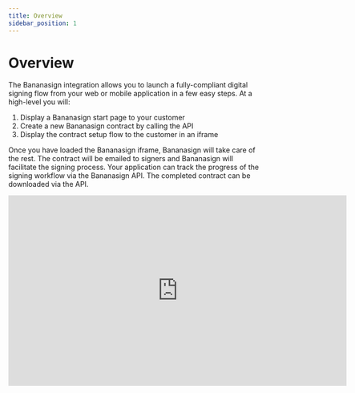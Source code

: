 ```yaml
---
title: Overview
sidebar_position: 1
---
```


# Overview

The Bananasign integration allows you to launch a fully-compliant digital signing flow from your web or mobile application in a few easy steps. At a high-level you will:

1. Display a Bananasign start page to your customer
2. Create a new Bananasign contract by calling the API
3. Display the contract setup flow to the customer in an iframe

Once you have loaded the Bananasign iframe, Bananasign will take care of the rest. The contract will be emailed to signers and Bananasign will facilitate the signing process. Your application can track the progress of the signing workflow via the Bananasign API. The completed contract can be downloaded via the API.

<iframe width="675" height="380" src="https://www.youtube.com/embed/EbMkweaCmWk" frameborder="0" allow="accelerometer; autoplay; encrypted-media; gyroscope; picture-in-picture" allowfullscreen></iframe>

